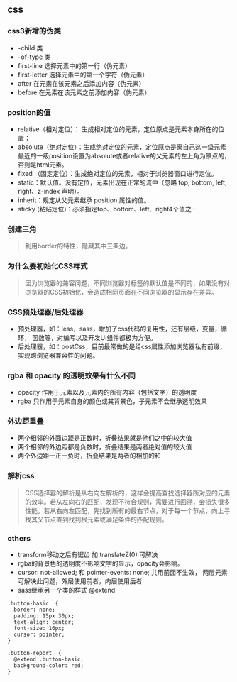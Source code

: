 ## css
### css3新增的伪类
- -child 类
- -of-type 类
- first-line 选择元素中的第一行（伪元素）
- first-letter 选择元素中的第一个字符（伪元素）
- after 在元素在该元素之后添加内容（伪元素）
- before 在元素在该元素之前添加内容（伪元素）

### position的值
- relative（相对定位）： 生成相对定位的元素，定位原点是元素本身所在的位置；
- absolute（绝对定位）：生成绝对定位的元素，定位原点是离自己这一级元素最近的一级position设置为absolute或者relative的父元素的左上角为原点的，否则是html元素。
- fixed （固定定位）：生成绝对定位的元素，相对于浏览器窗口进行定位。
- static：默认值。没有定位，元素出现在正常的流中（忽略 top, bottom, left, right、z-index 声明）。
- inherit：规定从父元素继承 position 属性的值。
- sticky (粘贴定位)：必须指定top、bottom、left、right4个值之一

### 创建三角
> 利用border的特性，隐藏其中三条边。

### 为什么要初始化CSS样式
> 因为浏览器的兼容问题，不同浏览器对标签的默认值是不同的，如果没有对浏览器的CSS初始化，会造成相同页面在不同浏览器的显示存在差异。

### CSS预处理器/后处理器
- 预处理器，如：less，sass，增加了css代码的复用性，还有层级，变量，循环， 函数等，对编写以及开发UI组件都极为方便。
- 后处理器，如：postCss，目前最常做的是给css属性添加浏览器私有前缀，实现跨浏览器兼容性的问题。

### rgba 和 opacity 的透明效果有什么不同
- opacity 作用于元素以及元素内的所有内容（包括文字）的透明度
- rgba 只作用于元素自身的颜色或其背景色，子元素不会继承透明效果

### 外边距重叠
- 两个相邻的外面边距是正数时，折叠结果就是他们之中的较大值
- 两个相邻的外边距都是负数时，折叠结果是两者绝对值的较大值
- 两个外边距一正一负时，折叠结果是两者的相加的和

### 解析css
> CSS选择器的解析是从右向左解析的，这样会提高查找选择器所对应的元素的效率。若从左向右的匹配，发现不符合规则，需要进行回溯，会损失很多性能。若从右向左匹配，先找到所有的最右节点，对于每一个节点，向上寻找其父节点直到找到根元素或满足条件的匹配规则。

### others
- transform移动之后有锯齿 加 translateZ(0) 可解决
- rgba的背景色的透明度不影响文字的显示，opacity会影响。
- cursor: not-allowed;  和  pointer-events: none;  共用前面不生效， 两层元素可解决此问题，外层使用前者，内层使用后者
- sass继承另一个类的样式 @extend
```
.button-basic  {
  border: none;
  padding: 15px 30px;
  text-align: center;
  font-size: 16px;
  cursor: pointer;
}

.button-report  {
  @extend .button-basic;
  background-color: red;
}
```


